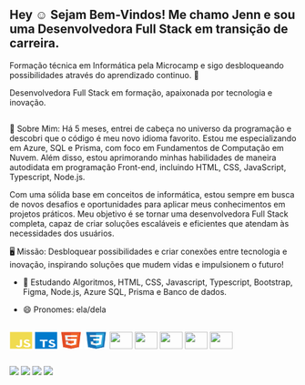 ## Hey ☺️ Sejam Bem-Vindos! Me chamo Jenn e sou uma Desenvolvedora Full Stack em transição de carreira.
Formação técnica em Informática pela Microcamp e sigo desbloqueando possibilidades através do aprendizado continuo. 🚀 

Desenvolvedora Full Stack em formação, apaixonada por tecnologia e inovação. 
## 
🌟 Sobre Mim: Há 5 meses, entrei de cabeça no universo da programação e descobri que o código é meu novo idioma favorito. 
Estou me especializando em Azure, SQL e Prisma, com foco em Fundamentos de Computação em Nuvem. Além disso, estou aprimorando minhas habilidades de maneira autodidata em programação Front-end, incluindo HTML, CSS, JavaScript, Typescript, Node.js.

Com uma sólida base em conceitos de informática, estou sempre em busca de novos desafios e oportunidades para aplicar meus conhecimentos em projetos práticos. Meu objetivo é se tornar uma desenvolvedora Full Stack completa, capaz de criar soluções escaláveis e eficientes que atendam às necessidades dos usuários. 

🖥️ Missão: Desbloquear possibilidades e criar conexões entre tecnologia e inovação, inspirando soluções que mudem vidas e impulsionem o futuro!

- 🌱 Estudando Algoritmos, HTML, CSS, Javascript, Typescript, Bootstrap, Figma, Node.js, Azure SQL, Prisma e Banco de dados.
  
  
  
- 😄 Pronomes: ela/dela

<div style="display: inline_block"><br>
  <img align="center" alt="Jenn-Js" height="30" width="40" src="https://raw.githubusercontent.com/devicons/devicon/master/icons/javascript/javascript-plain.svg">
  <img align="center" alt="Jenn-Ts" height="30" width="40" src="https://raw.githubusercontent.com/devicons/devicon/master/icons/typescript/typescript-plain.svg">
  <img align="center" alt="Jenn-HTML" height="30" width="40" src="https://raw.githubusercontent.com/devicons/devicon/master/icons/html5/html5-original.svg">
  <img align="center" alt="Jenn-CSS" height="30" width="40" src="https://raw.githubusercontent.com/devicons/devicon/master/icons/css3/css3-original.svg">
  <img align="center" src="https://cdn.jsdelivr.net/gh/devicons/devicon@latest/icons/bootstrap/bootstrap-original.svg" height="30" width="40" />
  <img align="center" src="https://cdn.jsdelivr.net/gh/devicons/devicon@latest/icons/figma/figma-original.svg" height="30" width="40"/>
  <img align="center" src="https://cdn.jsdelivr.net/gh/devicons/devicon@latest/icons/prisma/prisma-original.svg" height="30" width="40" />
  <img align="center" src="https://cdn.jsdelivr.net/gh/devicons/devicon@latest/icons/azuresqldatabase/azuresqldatabase-original.svg" height="30" width="40"/>
  <img align="center"src="https://cdn.jsdelivr.net/gh/devicons/devicon@latest/icons/googlecloud/googlecloud-original.svg" height="30" width="40"/>        
</div>

## 

<div>
  <a href="https://instagram.com/jennifersiilvaa_" target="_blank"><img src="https://img.shields.io/badge/-Instagram-%23E4405F?style=for-the-badge&logo=instagram&logoColor=white" target="_blank"></a>
 <a href="https://discord.com/channels/1182481224741179422/1182481224741179426" target="_blank"><img src="https://img.shields.io/badge/Discord-7289DA?style=for-the-badge&logo=discord&logoColor=white" target="_blank"></a> 
  <a href = "mailto:jsiilva.jennifer@gmail.com"><img src="https://img.shields.io/badge/Gmail-D14836?style=for-the-badge&logo=gmail&logoColor=white" target="_blank"></a>
  <a href="https://www.linkedin.com/in/jenniferjsilva/" target="_blank"><img src="https://img.shields.io/badge/-LinkedIn-%230077B5?style=for-the-badge&logo=linkedin&logoColor=white" target="_blank"></a> 
</div>



